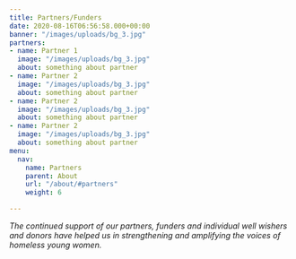 ```yaml
---
title: Partners/Funders
date: 2020-08-16T06:56:58.000+00:00
banner: "/images/uploads/bg_3.jpg"
partners:
- name: Partner 1
  image: "/images/uploads/bg_3.jpg"
  about: something about partner
- name: Partner 2
  image: "/images/uploads/bg_3.jpg"
  about: something about partner
- name: Partner 2
  image: "/images/uploads/bg_3.jpg"
  about: something about partner
- name: Partner 2
  image: "/images/uploads/bg_3.jpg"
  about: something about partner
menu:
  nav:
    name: Partners
    parent: About
    url: "/about/#partners"
    weight: 6

---
```

_The continued support of our partners, funders and individual well wishers and donors have helped us in strengthening and amplifying the voices of homeless young women._